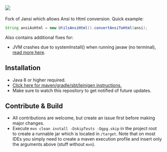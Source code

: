# ![](http://fusesource.github.io/jansi/images/project-logo.png)

Fork of Jansi which allows Ansi to Html conversion. Quick example:
```java
String ansiAsHtml = new UtilsAnsiHtml().convertAnsiToHtml(ansi);
```
Also contains additional fixes for:
 - JVM crashes due to systemInstall() when running javaw (no terminal), [read more here](https://github.com/fusesource/jansi/issues/216).

## Installation
- Java 8 or higher required.
- [Click here for maven/gradle/sbt/leinigen instructions.](https://jitpack.io/#Osiris-Team/jansi)
- Make sure to watch this repository to get notified of future updates.

## Contribute & Build
- All contributions are welcome, but create an issue first before making major changes.
- Execute `mvn clean install -DskipTests -Dgpg.skip` in the project root to create a runnable jar which is located in `/target`.
Note that on most IDEs you simply need to create a maven execution profile and insert only the arguments above (stuff without `mvn`).